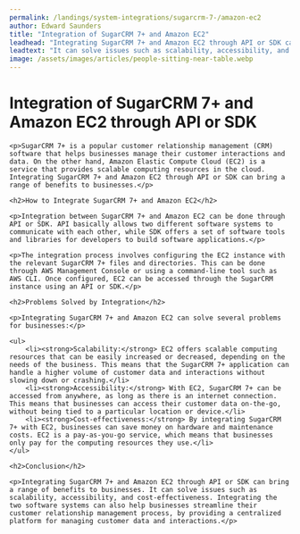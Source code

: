 ```yaml
---
permalink: /landings/system-integrations/sugarcrm-7-/amazon-ec2
author: Edward Saunders
title: "Integration of SugarCRM 7+ and Amazon EC2"
leadhead: "Integrating SugarCRM 7+ and Amazon EC2 through API or SDK can bring a range of benefits to businesses"
leadtext: "It can solve issues such as scalability, accessibility, and cost-effectiveness. Integrating the two software systems can also help businesses streamline their customer relationship management process, by providing a centralized platform for managing customer data and interactions."
image: /assets/images/articles/people-sitting-near-table.webp
---
```

<div class="arttext">	<h1>Integration of SugarCRM 7+ and Amazon EC2 through API or SDK</h1>

	<p>SugarCRM 7+ is a popular customer relationship management (CRM) software that helps businesses manage their customer interactions and data. On the other hand, Amazon Elastic Compute Cloud (EC2) is a service that provides scalable computing resources in the cloud. Integrating SugarCRM 7+ and Amazon EC2 through API or SDK can bring a range of benefits to businesses.</p>

	<h2>How to Integrate SugarCRM 7+ and Amazon EC2</h2>

	<p>Integration between SugarCRM 7+ and Amazon EC2 can be done through API or SDK. API basically allows two different software systems to communicate with each other, while SDK offers a set of software tools and libraries for developers to build software applications.</p>

	<p>The integration process involves configuring the EC2 instance with the relevant SugarCRM 7+ files and directories. This can be done through AWS Management Console or using a command-line tool such as AWS CLI. Once configured, EC2 can be accessed through the SugarCRM instance using an API or SDK.</p>

	<h2>Problems Solved by Integration</h2>

	<p>Integrating SugarCRM 7+ and Amazon EC2 can solve several problems for businesses:</p>

	<ul>
		<li><strong>Scalability:</strong> EC2 offers scalable computing resources that can be easily increased or decreased, depending on the needs of the business. This means that the SugarCRM 7+ application can handle a higher volume of customer data and interactions without slowing down or crashing.</li>
		<li><strong>Accessibility:</strong> With EC2, SugarCRM 7+ can be accessed from anywhere, as long as there is an internet connection. This means that businesses can access their customer data on-the-go, without being tied to a particular location or device.</li>
		<li><strong>Cost-effectiveness:</strong> By integrating SugarCRM 7+ with EC2, businesses can save money on hardware and maintenance costs. EC2 is a pay-as-you-go service, which means that businesses only pay for the computing resources they use.</li>
	</ul>

	<h2>Conclusion</h2>

	<p>Integrating SugarCRM 7+ and Amazon EC2 through API or SDK can bring a range of benefits to businesses. It can solve issues such as scalability, accessibility, and cost-effectiveness. Integrating the two software systems can also help businesses streamline their customer relationship management process, by providing a centralized platform for managing customer data and interactions.</p>

</div>